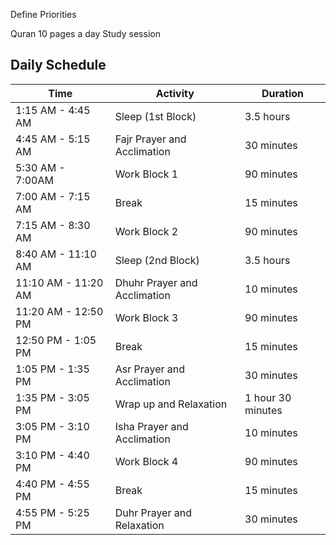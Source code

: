 Define Priorities

Quran 10 pages a day 
Study session
## Daily Schedule

| Time                | Activity                     | Duration          |
| ------------------- | ---------------------------- | ----------------- |
| 1:15 AM - 4:45 AM   | Sleep (1st Block)            | 3.5 hours         |
| 4:45 AM - 5:15 AM   | Fajr Prayer and Acclimation  | 30 minutes        |
| 5:30 AM - 7:00AM    | Work Block 1                 | 90 minutes        |
| 7:00 AM - 7:15 AM   | Break                        | 15 minutes        |
| 7:15 AM - 8:30 AM   | Work Block 2                 | 90 minutes        |
| 8:40 AM - 11:10 AM  | Sleep (2nd Block)            | 3.5 hours         |
| 11:10 AM - 11:20 AM | Dhuhr Prayer and Acclimation | 10 minutes        |
| 11:20 AM - 12:50 PM | Work Block 3                 | 90 minutes        |
| 12:50 PM - 1:05 PM  | Break                        | 15 minutes        |
| 1:05 PM - 1:35 PM   | Asr Prayer and Acclimation   | 30 minutes        |
| 1:35 PM - 3:05 PM   | Wrap up and Relaxation       | 1 hour 30 minutes |
| 3:05 PM - 3:10 PM   | Isha Prayer and Acclimation  | 10 minutes        |
| 3:10 PM - 4:40 PM   | Work Block 4                 | 90 minutes        |
| 4:40 PM - 4:55 PM   | Break                        | 15 minutes        |
| 4:55 PM - 5:25 PM   | Duhr Prayer and Relaxation   | 30 minutes        |
